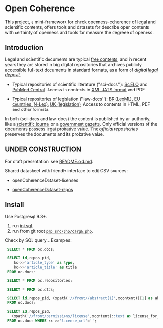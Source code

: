 # Open Coherence
This project, a mini-framework for check openness-coherence of legal and scientific contents, offers tools and datasets for describe open contents with certainty of openness and tools for measure the degreee of openess.

## Introduction
Legal and scientific documents are typical [free contents](https://en.wikipedia.org/wiki/Free_content#Legislation), and in recent years they are stored in big digital repositories that archives publicly accessible full-text documents in standard formats, as a form of *digital [legal deposit](https://en.wikipedia.org/wiki/Legal_deposit)*.

* Typical repositories of scientific literature (''sci-docs''): [SciELO](https://en.wikipedia.org/wiki/SciELO) and [PubMed Central](https://en.wikipedia.org/wiki/PubMed_Central). Access to contents in [XML JATS format](https://en.wikipedia.org/wiki/Journal_Article_Tag_Suite) and PDF.

* Typical repositories of legislation (''law-docs''): [BR (LexML)](http://www.lexml.gov.br/),  [EU countries (N-Lex)](http://eur-lex.europa.eu/n-lex/), [UK (legislation)](http://www.legislation.gov.uk/browse). Access to contents in HTML, PDF and other formats.

In both (sci-docs and law-docs) the content is published by an authority, like a [scientific journal](https://en.wikipedia.org/wiki/Scientific_journal) or a [government gazette](https://en.wikipedia.org/wiki/Government_gazette). Only official versions of the documents possess legal probative value. The *official repositories* preserves the documents and its  probative value.


## UNDER CONSTRUCTION

For draft presentation, see [README.old.md](README.old.md).

Shared datasheet with friendly interface to edit CSV sources:

 * [openCoherenceDataset-licenses](https://docs.google.com/spreadsheets/d/17RwlPayXj2IBIBszp4wKMdK7OwwPqX125WmF3XFzM0A/edit?usp=sharing)

 * [openCoherenceDataset-repos](https://docs.google.com/spreadsheets/d/1HrMi0qWjvnEjX3kRD_1o4DJ8U4P7EBv1tx8Euw09K80/edit?usp=sharing)

## Install

Use Postgresql 9.3+.

 1. run [ini.sql](src/ini.sql).
 2. run from git root [`php src/php/carga.php`](src/php/carga.php).

Check by SQL query... Examples:

```sql
 SELECT * FROM oc.docs;

 SELECT id,repos_pid, 
	kx->>'article_type' as type, 
	kx->>'article_title' as title
 FROM oc.docs;

 SELECT * FROM oc.repositories;

 SELECT * FROM oc.dtds;

 SELECT id,repos_pid, (xpath('//front//abstract[1]',xcontent))[1] as abstract
 FROM oc.docs;
         
 SELECT id,repos_pid, 
   (xpath('//front/permissions/license',xcontent)::text as license_for_human
 FROM oc.docs WHERE kx->>'license_url'='';
```



